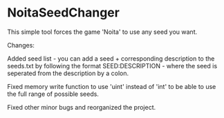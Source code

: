 # NoitaSeedChanger
This simple tool forces the game 'Noita' to use any seed you want.

Changes:

Added seed list - you can add a seed + corresponding description to the seeds.txt by following the format SEED:DESCRIPTION - where the seed is seperated from the description by a colon.

Fixed memory write function to use 'uint' instead of 'int' to be able to use the full range of possible seeds.

Fixed other minor bugs and reorganized the project.
